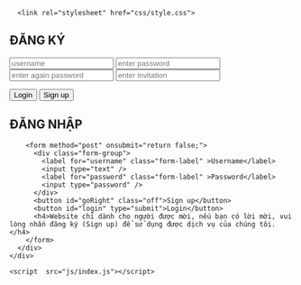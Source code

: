 <!DOCTYPE html>
<html lang="vi" >

<head>
  <meta charset="UTF-8">

  <title>Sliding Login Form</title>
  <meta name="viewport" content="width=device-width, initial-scale=1">
<link href='https://fonts.googleapis.com/css?family=Roboto:300,400' rel='stylesheet' type='text/css'>
    <link rel="stylesheet" href="https://cdnjs.cloudflare.com/ajax/libs/normalize/5.0.0/normalize.min.css">

  
      <link rel="stylesheet" href="css/style.css">

  
</head>

<body>

  <div id="back">
  <div class="backRight"></div>
  <div class="backLeft"></div>
</div>

<div id="slideBox">
  <div class="topLayer">
    <div class="left">
      <div class="content">
        <h2>ĐĂNG KÝ</h2>
        <form method="post" onsubmit="return false;">
          <div class="form-group">
            <input type="text" placeholder="username" />
            <input type="password" placeholder="enter password" />
            <input type="password" placeholder="enter again password" />
            <input type="text" placeholder="enter invitation" />
          </div>
          <div class="form-group"></div>
          <div class="form-group"></div>
          <div class="form-group"></div>
        </form>
        <button id="goLeft" class="off">Login</button>
        <button>Sign up</button>
      </div>
    </div>
    <div class="right">
      <div class="content">
        <h2>ĐĂNG NHẬP</h2>
        
        <form method="post" onsubmit="return false;">
          <div class="form-group">
            <label for="username" class="form-label" >Username</label>
            <input type="text" />
            <label for="password" class="form-label" >Password</label>
            <input type="password" />
          </div>
          <button id="goRight" class="off">Sign up</button>
          <button id="login" type="submit">Login</button>
          <h4>Website chỉ dành cho người được mời, nếu bạn có lời mời, vui lòng nhấn đăng ký (Sign up) để sử dụng được dịch vụ của chúng tôi.</h4>
        </form>
      </div>
    </div>
  </div>
</div>

<!--Inspiration from: http://ertekinn.com/loginsignup/-->
  <script src='http://cdnjs.cloudflare.com/ajax/libs/jquery/2.1.3/jquery.min.js'></script>

  

    <script  src="js/index.js"></script>




</body>

